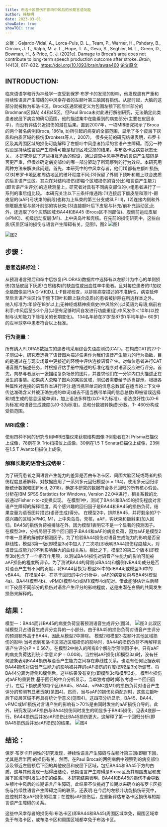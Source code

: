 ```yaml
---
title: 布洛卡区损伤不影响中风后的长期言语功能
author: 韩黎明
date: 2023-03-01
showDate: true
showTOC: true
---
```

文献：Gajardo-Vidal, A., Lorca-Puls, D. L., Team, P., Warner, H., Pshdary, B., Crinion, J. T., Ralph, M. a. L., Hope, T. A., Geva, S., Seghier, M. L., Green, D., Bowman, H., & Price, C. J. (2021e). Damage to Broca’s area does not contribute to long-term speech production outcome after stroke. _Brain_, _144_(3), 817–832. https://doi.org/10.1093/brain/awaa460
[论文原文](../Source_Files/2023-03-01-HLM.pdf)
## INTRODUCTION:
临床语语学和行为神经学一直受到保罗·布罗卡的发现的影响，他发现患有严重和持续性语言产生障碍的中风幸存者的左额叶第三脑回有损伤。从那时起，大脑的这部分就被称为布洛卡区。Brock区通常被定义为包围左额下回后半部分的Brodmann区(BA) 44和45区。但Paul Broca未对此进行解剖研究，无法确定此类患者皮层下病变的确切范围，他的描述集中在能看到的病变部分(主要在皮层水平)，而没有评估邻近损伤的潜在后果。直到2007年，一项MRI研究揭示了Broca的两个著名病例(Broca, 1861a, b)所引起的病变的全部范围，显示了多个皮层下灰质和白质区域的损伤(Dronkers等人，2007)。
很多先前的研究结果表明，布罗卡区及其周围区域的损伤可能解释了左额叶中风患者持续的言语产生障碍。而另一种假设是持续性言语产生障碍可能是相邻区域受损的结果，与布洛卡区病变状态无关。
本研究测试了这些相互矛盾的假设，通过调查中风幸存者的言语产生障碍是否更严重，但很难确定病变部位的哪一部分驱动了所观察到的行为效应。本研究用两种方法来解决此问题。首先，本研究中的中风幸存者，他们(1)都有左额叶损伤;(2)对布罗卡地区和周边地区的破坏程度不同;(3)保留了外侧下顶叶和颞上联合皮质的后言语产生区。其次在对结构损伤(即每个区域损伤的百分比)和言语产生能力(即言语产生评分)的连续测量上，研究者对具有不同病变部位的小组患者进行了一系列的事后组比较。
本研究关注以下三条纤维通路:(1)连接后下额皮层和顶叶-颞皮层的(aAF)弓状束的前段(也称为上纵束的第三分支或SLF III)，(2)连接内侧和外侧眶额皮层与颞叶前部的钩状束;(3)连接额叶后下皮层与补充/前补充运动区;此外，还选取了6个灰质区域:BA44和BA45 (Broca区不同部位)、腹侧前运动皮层(vPMC)、初级运动皮层(M1)、上中央岛叶和壳核。在先前的损伤研究中，这些白质/灰质区域的损伤与语言产生障碍有关。见图1，图2
![图1](../Supporting_Information/2023-03-01-HLM-Fig1.png)

![图2](../Supporting_Information/2023-03-01-HLM-Fig2.png)
## 步骤：

### 患者选择标准：
从预测语言预后和卒中后恢复(PLORAS)数据库中选择有以左额叶为中心的单侧损伤(包括皮层下灰质/白质结构)的缺血性或出血性卒中患者。且对每位患者的t1加权全脑图像进行A.G-V和D.L.L-P目视检查，以排除病变描述的不准确性，病变延伸至后言语产生区(位于侧下顶叶和颞上联合皮质)的患者被排除在所选样本之外。
纳入标准为:年龄在18岁以上;无神经或精神疾病史(中风除外);以英语为母语;病前右利手;中风后至少3个月(以便有足够时间自发进行功能重组);中风发作＜10年(以控制与认知能力下降相关的长期变化)。
134名年龄在31岁至87岁(平均年龄= 60岁)的左半球卒中患者符合以上标准。
### 行为测量：
所有纳入PLORAS数据库的患者均采用综合失语症测试(CAT)。在构成CAT的27个子测试中，研究者选择了语音图片描述任务作为我们语音产生能力的行为指数，目的是通过在与现实场景中更接近的环境中评估连接语音产生。对每位患者进行CAT语音图片描述任务，并根据评估手册中描述的标准化程序对语音反应进行评分。首先，向参与者展示一张描绘复杂场景的图片，并要求他们在一分钟内口头描述正在发生的事情。如果病人忽略了图片的某些区域，测试者需要给予适当提示。根据各种属性对连接的语音样本进行评分:适当携带单词的信息总数(即在适当的上下文中传达准确含义并被正确生成的单词)减去不适当携带单词的信息总数(即被错误选择和/或生成的信息运载单词)，加上语法多样性(以0-6为标准)，语法良好性(以0-6为标准)和语音生成速度(以0-3为标准)。总和分数被转换成t分数。T- 460分构成受损范围。
### MRI成像：
使用四种不同的研究专用MRI扫描仪来获取结构图像:3例患者在3t Prisma扫描仪上成像，78例在3t Trio扫描仪上成像，30例在1.5 T Sonata扫描仪上成像，23例在1.5 T Avanto扫描仪上成像。

### 解释长期的语音生成结果：
为了研究患者之间语言产生能力的差异是否由布洛卡区、周围大脑区域或两者的损伤程度显著解释，对数据应用了一系列多元回归模型(n = 134)。使用多元回归诊断统计数据和图(Field, 2018)，确定本研究的数据符合多元回归的所有核心假设。分析在IBM SPSS Statistics for Windows, Version 22.0中进行，相关系数的比较通过Fisher r-to-z变换实现。
在模型1中，测试了BA44和BA45的损伤程度对言语产生障碍的解释程度。两个感兴趣的回归因子是BA44和BA45的损伤负荷。结果变量为语音图片描述(语音生成)得分。
在模型2中，排除BA45，并将剩余的7个感兴趣的区域(vPMC, M1，上中央岛岛，壳核，aAF，钩状束和额斜束)加入回归。BA45的损伤负荷被排除在外，因为模型1表明它不是一个显著的预测因子。
在模型3中，分析局限于两个回归因子:BA44和aAF的病变负荷，因为aAF是模型2中唯一显著的解剖学预测因子。为了检验BA44损伤对语音生成能力的影响是否呈非线性，模型3第一版(即模型3a)中加入了二次项(即表明BA44损伤程度越大，对语音生成能力的不利影响越大的曲线关系)。相比之下，模型3的第二个版本(即模型3b)包含了一个相互作用项，以测试BA44损伤对语音产生能力的影响可能被aAF损伤的程度所调节。为了测试BA44的背侧(dBA44)和腹侧(vBA44)成分是否对语音产生有不同的贡献，将BA44替换为:模型3c中的dBA44;或模型3d中的vBA44。
在模型4中，在基于回归的中介分析中，aAF的病变负荷与BA45(模型4a)、BA44(模型4b)、vPMC(模型4c)或M1(模型4d)配对。借此能够估计左后额叶下皮层不同部分的损伤对语言产生评分的影响程度，这是由潜在白质的共同发生损伤来解释的。
## 结果：
模型一：BA44而非BA45的病变负荷显著预测语音生成评分(图3)。
![图3](../Supporting_Information/2023-03-01-HLM-Fig3.png)
此双区域模型只占语音生成评分变异的一小部分。由于BA45的损伤负荷对语音产生评分的预测额外高于BA44，因此从模型2中排除。
模型2和模型3:左额叶其他区域损伤的影响
当考虑到布洛卡区邻近区域损伤的影响时，BA44的损伤负荷不再解释言语产生评分(P = 0.567)。在模型2中纳入的所有8个解剖学预测因子中，只有aAF的病变负荷达到统计学意义(P = 0.008)。当控制aAF损伤(即模型3a)时，没有任何迹象表明BA44损伤与语音产生能力之间存在非线性关系。也没有任何证据表明BA44损伤对语音产生能力的影响被共存的aAF损伤的程度(即模型3b)所调节。将BA44分离为背侧和腹侧后，这些结果没有变化(即模型3c和模型3d)。
模型4:损伤对aAF的重要性
基于回归的中介分析显示，当单独考虑时(即仅考虑一个回归因子)，左后下额皮质的每个区(BA45、BA44、vPMC或M1)的损伤负荷对语音产生评分的预测有显著贡献(见图4)。然而，当与aAF的损伤负荷配对时，这些左额叶后下皮层区域不再具有统计学意义(见图4)。这四项分析显示，BA45、BA44、vPMC或M1损伤对言语产生的影响有＞70%是由同时发生的aAF损伤介导的。此外，研究发现aAF损伤与BA44损伤同时发生的明显多于BA45损伤。见表4底部一行。BA44损伤后并发aAF损伤比BA45损伤更大，这解释了第一个回归分析(即BA45损伤后并发aAF损伤)的结果。
![图4](../Supporting_Information/2023-03-01-HLM-Fig4.png)
## 结论：
保罗·布罗卡开创性的研究发现，持续性语言产生障碍与左额叶第三回(即额下回，尤其是后半回)的损伤有关。然而，在Paul Broca的两例病例中观察到的病变部位涉及邻近左侧额后下回的其他皮层和皮层下区域，包括BA44和BA45下方的白质，这与其他发现一起得出结论，长期语言产生障碍是Broca区及其周围皮层和皮层下区域同时发生损伤的结果。
本研究结果表明，BA44和BA45的损伤不会导致左额叶中风后的长期语言产生障碍。此结果不仅挑战了长期以来确立的布罗卡区损伤与持续性语言产生障碍之间的联系，还表明:在今后的左额叶功能损伤研究中，应控制并发aAF损伤的程度；在控制aAF损伤后，应重新评估布洛卡区损伤与短期言语产生障碍的关系。
















这些中风幸存者的损伤有:布洛卡区(即BA44和BA45)周围区域幸免，周围区域幸免于布洛卡区，或布洛卡区和周围区域都幸免于布洛卡区。